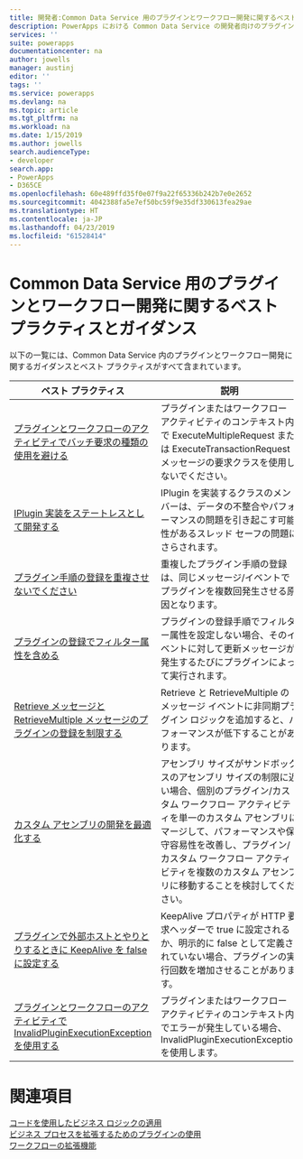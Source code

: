 ```yaml
---
title: 開発者:Common Data Service 用のプラグインとワークフロー開発に関するベスト プラクティスとガイダンス | Microsoft Docs
description: PowerApps における Common Data Service の開発者向けのプラグインとワークフロー開発に関するベスト プラクティスとガイダンスです。
services: ''
suite: powerapps
documentationcenter: na
author: jowells
manager: austinj
editor: ''
tags: ''
ms.service: powerapps
ms.devlang: na
ms.topic: article
ms.tgt_pltfrm: na
ms.workload: na
ms.date: 1/15/2019
ms.author: jowells
search.audienceType:
- developer
search.app:
- PowerApps
- D365CE
ms.openlocfilehash: 60e489ffd35f0e07f9a22f65336b242b7e0e2652
ms.sourcegitcommit: 4042388fa5e7ef50bc59f9e35df330613fea29ae
ms.translationtype: HT
ms.contentlocale: ja-JP
ms.lasthandoff: 04/23/2019
ms.locfileid: "61528414"
---
```

# <a name="best-practices-and-guidance-regarding-plug-in-and-workflow-development-for-the-common-data-service"></a>Common Data Service 用のプラグインとワークフロー開発に関するベスト プラクティスとガイダンス

以下の一覧には、Common Data Service 内のプラグインとワークフロー開発に関するガイダンスとベスト プラクティスがすべて含まれています。

|ベスト プラクティス  |説明  |
|---------|---------|
|[プラグインとワークフローのアクティビティでバッチ要求の種類の使用を避ける](avoid-batch-requests-plugin.md)     |プラグインまたはワークフロー アクティビティのコンテキスト内で ExecuteMultipleRequest または ExecuteTransactionRequest メッセージの要求クラスを使用しないでください。         |
|[IPlugin 実装をステートレスとして開発する](develop-iplugin-implementations-stateless.md)     |IPlugin を実装するクラスのメンバーは、データの不整合やパフォーマンスの問題を引き起こす可能性があるスレッド セーフの問題にさらされます。         |
|[プラグイン手順の登録を重複させないでください](do-not-duplicate-plugin-step-registration.md)     |重複したプラグイン手順の登録は、同じメッセージ/イベントでプラグインを複数回発生させる原因となります。         |
|[プラグインの登録でフィルター属性を含める](include-filtering-attributes-plugin-registration.md)     |プラグインの登録手順でフィルター属性を設定しない場合、そのイベントに対して更新メッセージが発生するたびにプラグインによって実行されます。         |
|[Retrieve メッセージと RetrieveMultiple メッセージのプラグインの登録を制限する](limit-registration-plugins-retrieve-retrievemultiple.md)     |Retrieve と RetrieveMultiple のメッセージ イベントに非同期プラグイン ロジックを追加すると、パフォーマンスが低下することがあります。         |
|[カスタム アセンブリの開発を最適化する](optimize-assembly-development.md)     |アセンブリ サイズがサンドボックスのアセンブリ サイズの制限に近い場合、個別のプラグイン/カスタム ワークフロー アクティビティを単一のカスタム アセンブリにマージして、パフォーマンスや保守容易性を改善し、プラグイン/カスタム ワークフロー アクティビティを複数のカスタム アセンブリに移動することを検討してください。         |
|[プラグインで外部ホストとやりとりするときに KeepAlive を false に設定する](set-keepalive-false-interacting-external-hosts-plugin.md)     |KeepAlive プロパティが HTTP 要求ヘッダーで true に設定されるか、明示的に false として定義されていない場合、プラグインの実行回数を増加させることがあります。         |
|[プラグインとワークフローのアクティビティで InvalidPluginExecutionException を使用する](use-invalidpluginexecutionexception-plugin-workflow-activities.md)     |プラグインまたはワークフロー アクティビティのコンテキスト内でエラーが発生している場合、InvalidPluginExecutionException を使用します。         |

# <a name="see-also"></a>関連項目
[コードを使用したビジネス ロジックの適用](../../apply-business-logic-with-code.md)<br />
[ビジネス プロセスを拡張するためのプラグインの使用](../../plug-ins.md)<br />
[ワークフローの拡張機能](../../workflow/workflow-extensions.md)<br />